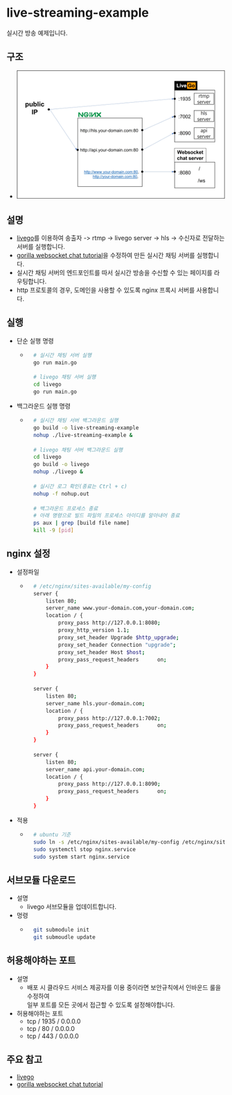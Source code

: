 # live-streaming-example

실시간 방송 예제입니다.

## 구조

- ![structure](image/0-structure.jpg)

## 설명

- [livego](https://github.com/gwuhaolin/livego)를 이용하여 송출자 -> rtmp -> livego server -> hls -> 수신자로 전달하는 서버를 실행합니다.
- [gorilla websocket chat tutorial](https://github.com/gorilla/websocket/tree/master/examples/chat)을 수정하여 만든 실시간 채팅 서버를 실행합니다.
- 실시간 채팅 서버의 엔드포인트를 따서 실시간 방송을 수신할 수 있는 페이지를 라우팅합니다.
- http 프로토콜의 경우, 도메인을 사용할 수 있도록 nginx 프록시 서버를 사용합니다.

## 실행

- 단순 실행 명령

  - ```bash
      # 실시간 채팅 서버 실행
      go run main.go

      # livego 채팅 서버 실행
      cd livego
      go run main.go
    ```

- 백그라운드 실행 명령

  - ```bash
      # 실시간 채팅 서버 백그라운드 실행
      go build -o live-streaming-example
      nohup ./live-streaming-example &

      # livego 채팅 서버 백그라운드 실행
      cd livego
      go build -o livego
      nohup ./livego &

      # 실시간 로그 확인(종료는 Ctrl + c)
      nohup -f nohup.out

      # 백그라운드 프로세스 종료
      # 아래 명령으로 빌드 파일의 프로세스 아이디를 알아내어 종료
      ps aux | grep [build file name]
      kill -9 [pid]
    ```

## nginx 설정

- 설정파일

  - ```bash
      # /etc/nginx/sites-available/my-config
      server {
          listen 80;
          server_name www.your-domain.com,your-domain.com;
          location / {
              proxy_pass http://127.0.0.1:8080;
              proxy_http_version 1.1;
              proxy_set_header Upgrade $http_upgrade;
              proxy_set_header Connection "upgrade";
              proxy_set_header Host $host;
              proxy_pass_request_headers      on;
          }
      }

      server {
          listen 80;
          server_name hls.your-domain.com;
          location / {
              proxy_pass http://127.0.0.1:7002;
              proxy_pass_request_headers      on;
          }
      }

      server {
          listen 80;
          server_name api.your-domain.com;
          location / {
              proxy_pass http://127.0.0.1:8090;
              proxy_pass_request_headers      on;
          }
      }
    ```

- 적용
  - ```bash
      # ubuntu 기준
      sudo ln -s /etc/nginx/sites-available/my-config /etc/nginx/sites-enabled/
      sudo systemctl stop nginx.service
      sudo system start nginx.service
    ```

## 서브모듈 다운로드

- 설명
  - livego 서브모듈을 업데이트합니다.
- 멍령
  - ```bash
      git submodule init
      git submoudle update
    ```

## 허용해야하는 포트

- 설명
  - 배포 시 클라우드 서비스 제공자를 이용 중이라면 보안규칙에서 인바운드 룰을 수정하여  
    일부 포트를 모든 곳에서 접근할 수 있도록 설정해야합니다.
- 허용해야하는 포트
  - tcp / 1935 / 0.0.0.0
  - tcp / 80 / 0.0.0.0
  - tcp / 443 / 0.0.0.0

## 주요 참고

- [livego](https://github.com/gwuhaolin/livego)
- [gorilla websocket chat tutorial](https://github.com/gorilla/websocket/tree/master/examples/chat)

